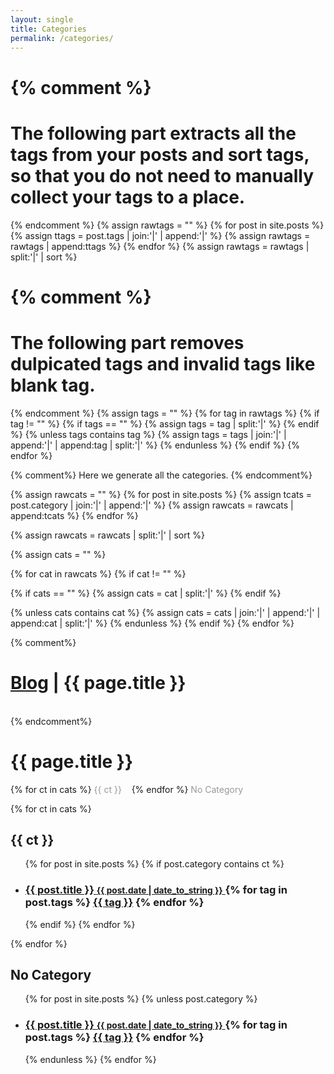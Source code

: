 ```yaml
---
layout: single
title: Categories
permalink: /categories/
---
```


{% comment %}
=======================
The following part extracts all the tags from your posts and sort tags, so that you do not need to manually collect your tags to a place.
=======================
{% endcomment %}
{% assign rawtags = "" %}
{% for post in site.posts %}
	{% assign ttags = post.tags | join:'|' | append:'|' %}
	{% assign rawtags = rawtags | append:ttags %}
{% endfor %}
{% assign rawtags = rawtags | split:'|' | sort %}

{% comment %}
=======================
The following part removes dulpicated tags and invalid tags like blank tag.
=======================
{% endcomment %}
{% assign tags = "" %}
{% for tag in rawtags %}
	{% if tag != "" %}
		{% if tags == "" %}
			{% assign tags = tag | split:'|' %}
		{% endif %}
		{% unless tags contains tag %}
			{% assign tags = tags | join:'|' | append:'|' | append:tag | split:'|' %}
		{% endunless %}
	{% endif %}
{% endfor %}

{% comment%}
Here we generate all the categories.
{% endcomment%}

{% assign rawcats = "" %}
{% for post in site.posts %}
{% assign tcats = post.category | join:'|' | append:'|' %}
{% assign rawcats = rawcats | append:tcats %}
{% endfor %}

{% assign rawcats = rawcats | split:'|' | sort %}

{% assign cats = "" %}

{% for cat in rawcats %}
{% if cat != "" %}

{% if cats == "" %}
{% assign cats = cat | split:'|' %}
{% endif %}

{% unless cats contains cat %}
{% assign cats = cats | join:'|' | append:'|' | append:cat | split:'|' %}
{% endunless %}
{% endif %}
{% endfor %}

{% comment%}
<h1 class="page-title">
  <a href="/">Blog</a> | {{ page.title }}
</h1>
<br/>
{% endcomment%}

<h1 class="page-title">
  {{ page.title }}
</h1>

<div class="posts">
<p>
{% for ct in cats %}
<a href="#{{ ct | slugify }}" class="codinfox-category-mark" style="color:#999;text-decoration: none;"> {{ ct }} </a> &nbsp;&nbsp;
{% endfor %}
<a href="#no-category" class="codinfox-category-mark" style="color:#999;text-decoration: none;"> No Category </a> &nbsp;&nbsp;
</p>

{% for ct in cats %}
<h2 id="{{ ct | slugify }}">{{ ct }}</h2>
<ul class="codinfox-category-list">
  {% for post in site.posts %}
  {% if post.category contains ct %}
  <li>
    <h3>
      <a href="{{ post.url }}">
        {{ post.title }}
        <small>{{ post.date | date_to_string }}</small>
      </a>
      {% for tag in post.tags %}
      <a class="post-tag codinfox-tag-mark" href="/tag/#{{ tag | slugify }}">{{ tag }}</a>
      {% endfor %}
    </h3>
  </li>
  {% endif %}
  {% endfor %}
</ul>
{% endfor %}

<h2 id="no-category">No Category</h2>
<ul class="codinfox-category-list">
  {% for post in site.posts %}
  {% unless post.category %}
  <li>
    <h3>
      <a href="{{ post.url }}">
        {{ post.title }}
        <small>{{ post.date | date_to_string }}</small>
      </a>
      {% for tag in post.tags %}
      <a class="post-tag codinfox-tag-mark" href="/tag/#{{ tag | slugify }}">{{ tag }}</a>
      {% endfor %}
    </h3>
  </li>
  {% endunless %}
  {% endfor %}
</ul>

</div>
